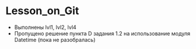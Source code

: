 # Lesson_on_Git

* Выполнены lvl1, lvl2, lvl4
* Пропущено решение пункта D задания 1.2 на использование модуля Datetime (пока не разобралась)